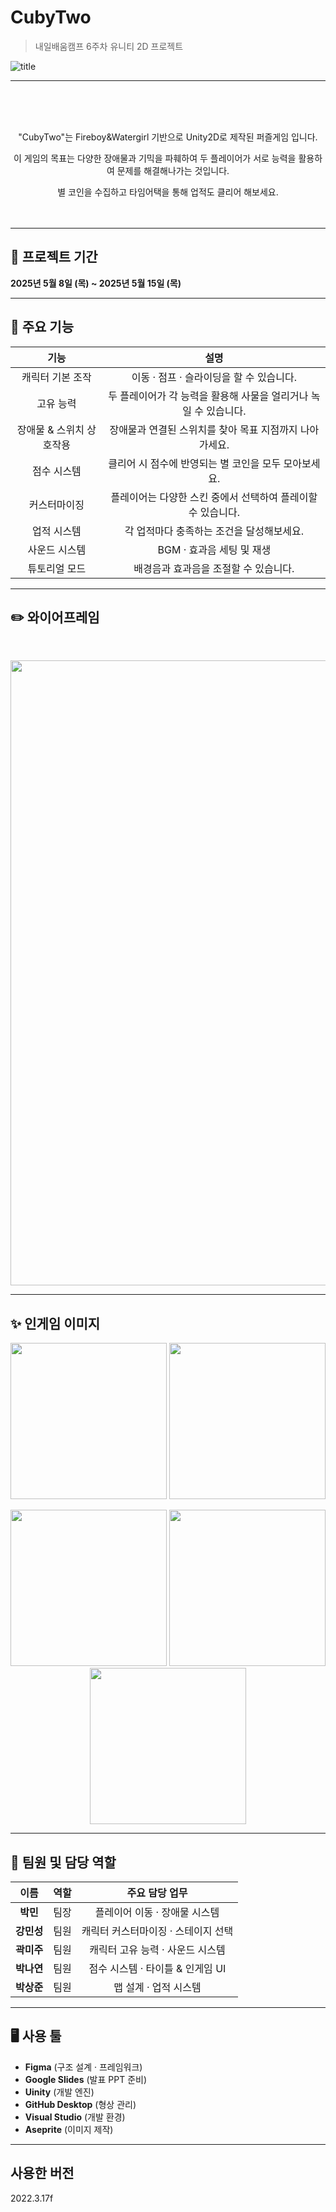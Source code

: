 # CubyTwo
> 내일배움캠프 6주차 유니티 2D 프로젝트 

![title](https://github.com/user-attachments/assets/2e5fdb53-e8cf-4a35-926a-eb65d97395bc)

---


<br><br><br>
<p align="center">"CubyTwo"는 Fireboy&Watergirl 기반으로 Unity2D로 제작된 퍼즐게임 입니다.
<p align="center">이 게임의 목표는 다양한 장애물과 기믹을 파훼하여 두 플레이어가 서로 능력을 활용하여 문제를 해결해나가는 것입니다.
<p align="center">별 코인을 수집하고 타임어택을 통해 업적도 클리어 해보세요.
<br><br><br>

---
## 📅 프로젝트 기간
**2025년 5월 8일 (목) ~ 2025년 5월 15일 (목)**

---

## 🚀 주요 기능

| 기능                       | 설명                                           |
| :------------------------: | :-------------------------------------------: |
|  캐릭터 기본 조작         | 이동 · 점프 · 슬라이딩을 할 수 있습니다.                     |
|  고유 능력                | 두 플레이어가 각 능력을 활용해 사물을 얼리거나 녹일 수 있습니다.                     |
|  장애물 & 스위치 상호작용  | 장애물과 연결된 스위치를 찾아 목표 지점까지 나아가세요.               |
|  점수 시스템               | 클리어 시 점수에 반영되는 별 코인을 모두 모아보세요.                        |
|  커스터마이징             | 플레이어는 다양한 스킨 중에서 선택하여 플레이할 수 있습니다.                         |
|  업적 시스템               | 각 업적마다 충족하는 조건을 달성해보세요.                   |
|  사운드 시스템             | BGM · 효과음 세팅 및 재생                     |
|  튜토리얼 모드             | 배경음과 효과음을 조절할 수 있습니다.             |


--------------------------
## ✏️ 와이어프레임
<br>
<p align="center">
  <img src="https://github.com/user-attachments/assets/eb9d6e33-b3a2-4d6f-b4d8-8997e7d443ea" width="1000">
</p>


--------------------------
## ✨ 인게임 이미지

<p align="center">
  <img src="https://github.com/user-attachments/assets/e0e2f14b-942e-45cf-808c-4b1ab3f095c3" width="250">
  <img src="https://github.com/user-attachments/assets/4dbf0330-dee0-4c87-af89-f97bc71896ca" width="250">
</p>
<p align="center">
  <img src="https://github.com/user-attachments/assets/5279fea9-23ef-4221-9db0-d900757b0b38" width="250">
  <img src="https://github.com/user-attachments/assets/d04cf70b-d540-46f7-aa6e-a523e32abdc0" width="250">
  <img src="https://github.com/user-attachments/assets/e5ff00e8-388d-41aa-a782-4d2b597a33cf" width="250">
</p>

---

## 👥 팀원 및 담당 역할

| 이름     | 역할                       | 주요 담당 업무                             |
| :------: | :------------------------: | :----------------------------------------: |
| **박민** |  팀장                     | 플레이어 이동 · 장애물 시스템               |
| **강민성** | 팀원                     | 캐릭터 커스터마이징 · 스테이지 선택         |
| **곽미주** | 팀원                     | 캐릭터 고유 능력 · 사운드 시스템            |
| **박나연** |  팀원                     | 점수 시스템 · 타이틀 & 인게임 UI           |
| **박상준** | 팀원                     | 맵 설계 · 업적 시스템                       |

---

## 🖥️ 사용 툴  
- **Figma** (구조 설계 · 프레임워크)  
- **Google Slides** (발표 PPT 준비)
- **Uinity** (개발 엔진)
- **GitHub Desktop** (형상 관리)  
- **Visual Studio** (개발 환경)
- **Aseprite** (이미지 제작)

---

## 사용한 버전
2022.3.17f

